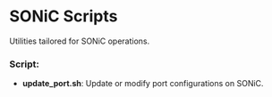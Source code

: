 # SONiC Scripts

Utilities tailored for SONiC operations.

### Script:

- **update_port.sh**: Update or modify port configurations on SONiC.


